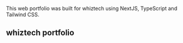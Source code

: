 This web portfolio was built for whiztech using NextJS, TypeScript and Tailwind CSS.

## whiztech portfolio
